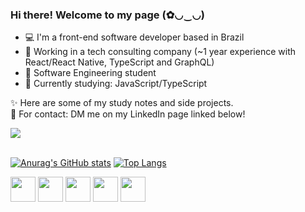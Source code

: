### Hi there! Welcome to my page (✿◡‿◡)

- 💻 I'm a front-end software developer based in Brazil
- 💼 Working in a tech consulting company (~1 year experience with React/React Native, TypeScript and GraphQL)
- 🧐 Software Engineering student
- 📝 Currently studying: JavaScript/TypeScript

✨ Here are some of my study notes and side projects.  
📩 For contact: DM me on my LinkedIn page linked below!  
<div style="display: inline_block">
<a href="https://www.linkedin.com/in/gabrielasabreu/"><img src="https://img.shields.io/badge/LinkedIn-0077B5?style=for-the-badge&logo=linkedin&logoColor=white"></a>
</div><br>

[![Anurag's GitHub stats](https://github-readme-stats.vercel.app/api?username=gabiaabreu&show_icons=true&theme=monokai)](https://github.com/anuraghazra/github-readme-stats)
[![Top Langs](https://github-readme-stats.vercel.app/api/top-langs/?username=gabiaabreu&theme=monokai)](https://github.com/anuraghazra/github-readme-stats)

<div style="display: inline_block">
<img height="40" width="40" src="https://icongr.am/devicon/javascript-original.svg?size=128&color=currentColor" />
<img height="40" width="40" src="https://icongr.am/devicon/react-original.svg?size=128&color=currentColor" />
<img height="40" width="40" src="https://cdn.jsdelivr.net/gh/devicons/devicon/icons/git/git-original.svg" />
<img height="40" width="40" src="https://cdn.jsdelivr.net/gh/devicons/devicon/icons/html5/html5-original.svg" />
<img height="40" width="40" src="https://cdn.jsdelivr.net/gh/devicons/devicon/icons/css3/css3-original.svg" />
</div><br>
